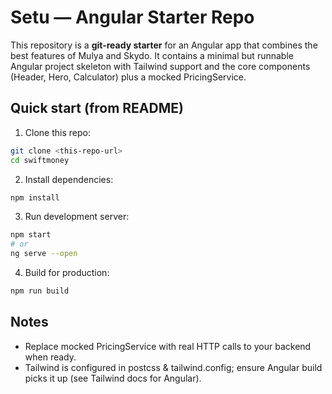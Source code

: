 # Setu — Angular Starter Repo

This repository is a **git-ready starter** for an Angular app that combines the best features of Mulya and Skydo. It contains a minimal but runnable Angular project skeleton with Tailwind support and the core components (Header, Hero, Calculator) plus a mocked PricingService.

## Quick start (from README)

1. Clone this repo:

```bash
git clone <this-repo-url>
cd swiftmoney
```

2. Install dependencies:

```bash
npm install
```

3. Run development server:

```bash
npm start
# or
ng serve --open
```

4. Build for production:

```bash
npm run build
```

## Notes
- Replace mocked PricingService with real HTTP calls to your backend when ready.
- Tailwind is configured in postcss & tailwind.config; ensure Angular build picks it up (see Tailwind docs for Angular).
